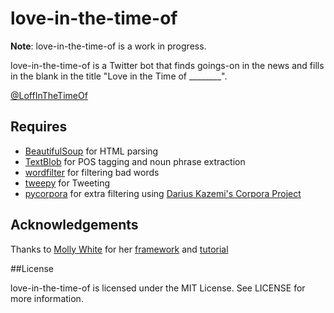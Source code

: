 love-in-the-time-of
===================

**Note**: love-in-the-time-of is a work in progress.

love-in-the-time-of is a Twitter bot that finds goings-on in the news and fills in the blank in the title "Love in the Time of ________".

[@LoffInTheTimeOf](https://twitter.com/LoffInTheTimeOf)

## Requires ##
* [BeautifulSoup](http://www.crummy.com/software/BeautifulSoup/) for HTML parsing
* [TextBlob](http://textblob.readthedocs.io/en/dev/index.html) for POS tagging and noun phrase extraction
* [wordfilter](https://github.com/dariusk/wordfilter) for filtering bad words 
* [tweepy](https://github.com/tweepy/tweepy) for Tweeting
* [pycorpora](https://github.com/aparrish/pycorpora) for extra filtering using [Darius Kazemi's Corpora Project](https://github.com/dariusk/corpora)

## Acknowledgements
Thanks to [Molly White](https://github.com/molly) for her [framework](https://github.com/molly/twitterbot_framework) and [tutorial](http://blog.mollywhite.net/twitter-bots-pt2/)

##License

love-in-the-time-of is licensed under the MIT License. See LICENSE for more information.